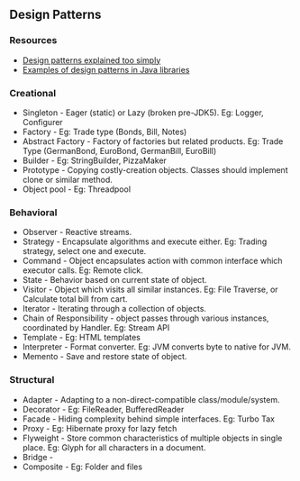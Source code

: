 ## Design Patterns

### Resources

- [Design patterns explained too simply](https://github.com/kamranahmedse/design-patterns-for-humans)
- [Examples of design patterns in Java libraries](http://stackoverflow.com/questions/1673841/examples-of-gof-design-patterns-in-javas-core-libraries/2707195#2707195)

### Creational

- Singleton -  Eager (static) or Lazy (broken pre-JDK5). Eg: Logger, Configurer
- Factory - Eg: Trade type (Bonds, Bill, Notes)
- Abstract Factory - Factory of factories but related products. Eg: Trade Type (GermanBond, EuroBond, GermanBill, EuroBill)
- Builder - Eg: StringBuilder, PizzaMaker
- Prototype - Copying costly-creation objects. Classes should implement clone or similar method.
- Object pool - Eg: Threadpool

### Behavioral

- Observer - Reactive streams.
- Strategy - Encapsulate algorithms and execute either. Eg: Trading strategy, select one and execute.
- Command - Object encapsulates action with common interface which executor calls. Eg: Remote click.
- State - Behavior based on current state of object.
- Visitor - Object which visits all similar instances. Eg: File Traverse, or Calculate total bill from cart.
- Iterator - Iterating through a collection of objects.
- Chain of Responsibility - object passes through various instances, coordinated by Handler. Eg: Stream API
- Template - Eg: HTML templates
- Interpreter - Format converter. Eg: JVM converts byte to native for JVM.
- Memento - Save and restore state of object.


### Structural

- Adapter - Adapting to a non-direct-compatible class/module/system. 
- Decorator - Eg: FileReader, BufferedReader
- Facade - Hiding complexity behind simple interfaces. Eg: Turbo Tax
- Proxy - Eg: Hibernate proxy for lazy fetch
- Flyweight - Store common characteristics of multiple objects in single place. Eg: Glyph for all characters in a document.
- Bridge - 
- Composite - Eg: Folder and files


